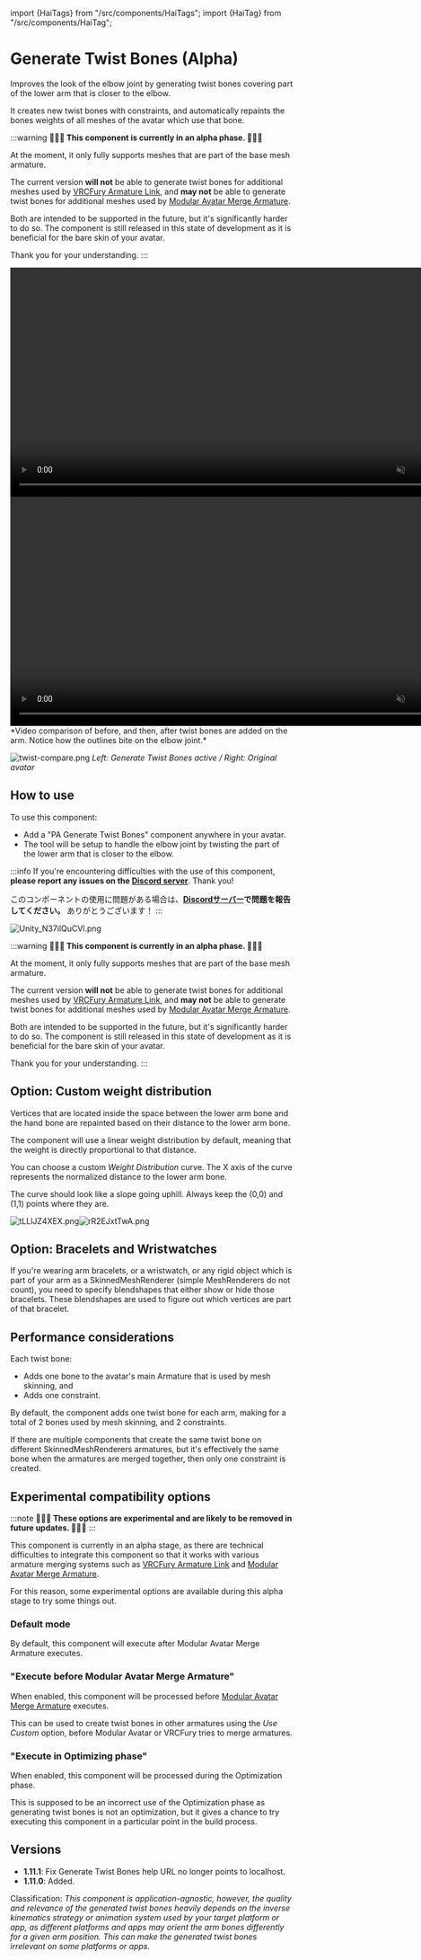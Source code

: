 ﻿import {HaiTags} from "/src/components/HaiTags";
import {HaiTag} from "/src/components/HaiTag";

# Generate Twist Bones (Alpha)

<HaiTags>
<HaiTag isUniversal={true} />
</HaiTags>

Improves the look of the elbow joint by generating twist bones covering part of the lower arm that is closer to the elbow.

It creates new twist bones with constraints, and automatically repaints the bones weights of all meshes of the avatar which use that bone.

:::warning
**🚧🚧🚧 This component is currently in an alpha phase. 🚧🚧🚧**

At the moment, it only fully supports meshes that are part of the base mesh armature.

The current version **will not** be able to generate twist bones for additional meshes used by [VRCFury Armature Link](https://vrcfury.com/components/armature-link/),
and **may not** be able to generate twist bones for additional meshes used by [Modular Avatar Merge Armature](https://modular-avatar.nadena.dev/docs/reference/merge-armature).

Both are intended to be supported in the future, but it's significantly harder to do so.
The component is still released in this state of development as it is beneficial for the bare skin of your avatar.

Thank you for your understanding.
:::

<video controls muted width="816">
    <source src={require('../img/ByAzbmmx4w.mp4').default}/>
</video>

<video controls muted width="816">
    <source src={require('../img/auto-twist-f.mp4').default}/>
</video>
*Video comparison of before, and then, after twist bones are added on the arm. Notice how the outlines bite on the elbow joint.*

![twist-compare.png](..%2Fimg%2Ftwist-compare.png)
*Left: Generate Twist Bones active / Right: Original avatar*

## How to use

To use this component:
- Add a "PA Generate Twist Bones" component anywhere in your avatar.
- The tool will be setup to handle the elbow joint by twisting the part of the lower arm that is closer to the elbow.

:::info
If you're encountering difficulties with the use of this component, **please report any issues on the [Discord server](/docs/other/discord)**. Thank you!

このコンポーネントの使用に問題がある場合は、**[Discordサーバー](/docs/other/discord)で問題を報告してください。** ありがとうございます！
:::

![Unity_N37ilQuCVl.png](..%2Fimg%2FUnity_N37ilQuCVl.png)

:::warning
**🚧🚧🚧 This component is currently in an alpha phase. 🚧🚧🚧**

At the moment, it only fully supports meshes that are part of the base mesh armature.

The current version **will not** be able to generate twist bones for additional meshes used by [VRCFury Armature Link](https://vrcfury.com/components/armature-link/),
and **may not** be able to generate twist bones for additional meshes used by [Modular Avatar Merge Armature](https://modular-avatar.nadena.dev/docs/reference/merge-armature).

Both are intended to be supported in the future, but it's significantly harder to do so.
The component is still released in this state of development as it is beneficial for the bare skin of your avatar.

Thank you for your understanding.
:::

## Option: Custom weight distribution

Vertices that are located inside the space between the lower arm bone and the hand bone are repainted based on their distance to the lower arm bone.

The component will use a linear weight distribution by default, meaning that the weight is directly proportional to that distance.

You can choose a custom *Weight Distribution* curve. The X axis of the curve represents the normalized distance to the lower arm bone.

The curve should look like a slope going uphill. Always keep the (0,0) and (1,1) points where they are.

![tLLlJZ4XEX.png](..%2Fimg%2FtLLlJZ4XEX.png)![rR2EJxtTwA.png](..%2Fimg%2FrR2EJxtTwA.png)

## Option: Bracelets and Wristwatches

If you're wearing arm bracelets, or a wristwatch, or any rigid object which is part of your arm as a SkinnedMeshRenderer (simple MeshRenderers do not count),
you need to specify blendshapes that either show or hide those bracelets. These blendshapes are used to figure out which vertices are part of that bracelet.

## Performance considerations

Each twist bone:
- Adds one bone to the avatar's main Armature that is used by mesh skinning, and
- Adds one constraint.

By default, the component adds one twist bone for each arm, making for a total of 2 bones used by mesh skinning, and 2 constraints.

If there are multiple components that create the same twist bone on different SkinnedMeshRenderers armatures, but it's effectively the same bone
when the armatures are merged together, then only one constraint is created.

## Experimental compatibility options

:::note
**🚧🚧🚧 These options are experimental and are likely to be removed in future updates. 🚧🚧🚧**
:::

This component is currently in an alpha stage, as there are technical difficulties to integrate this component so that it works with various armature merging systems
such as [VRCFury Armature Link](https://vrcfury.com/components/armature-link/) and [Modular Avatar Merge Armature](https://modular-avatar.nadena.dev/docs/reference/merge-armature).

For this reason, some experimental options are available during this alpha stage to try some things out.

### Default mode

By default, this component will execute after Modular Avatar Merge Armature executes.

### "Execute before Modular Avatar Merge Armature"

When enabled, this component will be processed before [Modular Avatar Merge Armature](https://modular-avatar.nadena.dev/docs/reference/merge-armature) executes.

This can be used to create twist bones in other armatures using the *Use Custom* option, before Modular Avatar or VRCFury tries to merge armatures.

### "Execute in Optimizing phase"

When enabled, this component will be processed during the Optimization phase.

This is supposed to be an incorrect use of the Optimization phase as generating twist bones is not an optimization, but it gives a chance to try executing this component in a
particular point in the build process.

## Versions

- **1.11.1**: Fix Generate Twist Bones help URL no longer points to localhost.
- **1.11.0**: Added.

Classification: *This component is application-agnostic, however, the quality and relevance of the generated twist bones
heavily depends on the inverse kinematics strategy or animation system used by your target platform or app, as different platforms and apps
may orient the arm bones differently for a given arm position. This can make the generated twist bones irrelevant on some platforms or apps.*